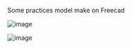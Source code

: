 Some practices model make on Freecad


![image](https://github.com/user-attachments/assets/93093a19-dbf4-49cf-b60c-a5237e0b6e30)

![image](https://github.com/user-attachments/assets/e845d8b7-f61a-47e1-8333-ace5474c87de)
